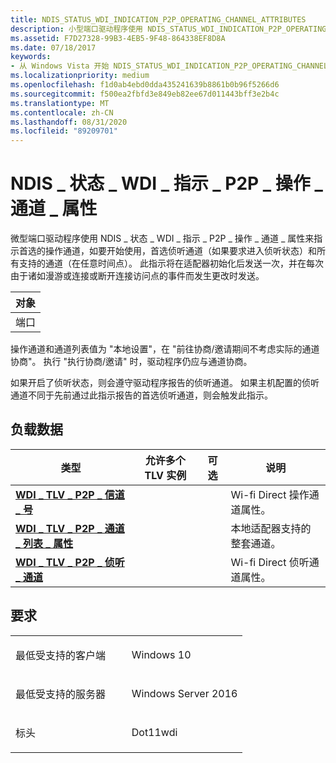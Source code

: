 ```yaml
---
title: NDIS_STATUS_WDI_INDICATION_P2P_OPERATING_CHANNEL_ATTRIBUTES
description: 小型端口驱动程序使用 NDIS_STATUS_WDI_INDICATION_P2P_OPERATING_CHANNEL_ATTRIBUTES 指示开始使用的首选操作通道、首选侦听通道（如果要求进入侦听状态）和所有支持的通道（在任意时间点）。 此指示将在适配器初始化后发送一次，并在每次由于诸如漫游或连接或断开连接访问点的事件而发生更改时发送。
ms.assetid: F7D27328-99B3-4EB5-9F48-864338EF8D8A
ms.date: 07/18/2017
keywords:
- 从 Windows Vista 开始 NDIS_STATUS_WDI_INDICATION_P2P_OPERATING_CHANNEL_ATTRIBUTES 网络驱动程序
ms.localizationpriority: medium
ms.openlocfilehash: f1d0ab4ebd0dda435241639b8861b0b96f5266d6
ms.sourcegitcommit: f500ea2fbfd3e849eb82ee67d011443bff3e2b4c
ms.translationtype: MT
ms.contentlocale: zh-CN
ms.lasthandoff: 08/31/2020
ms.locfileid: "89209701"
---
```

# <a name="ndis_status_wdi_indication_p2p_operating_channel_attributes"></a>NDIS \_ 状态 \_ WDI \_ 指示 \_ P2P \_ 操作 \_ 通道 \_ 属性


微型端口驱动程序使用 NDIS \_ 状态 \_ WDI \_ 指示 \_ P2P \_ 操作 \_ 通道 \_ 属性来指示首选的操作通道，如要开始使用，首选侦听通道（如果要求进入侦听状态）和所有支持的通道（在任意时间点）。 此指示将在适配器初始化后发送一次，并在每次由于诸如漫游或连接或断开连接访问点的事件而发生更改时发送。

| 对象 |
|--------|
| 端口   |

 

操作通道和通道列表值为 "本地设置"，在 "前往协商/邀请期间不考虑实际的通道协商"。 执行 "执行协商/邀请" 时，驱动程序仍应与通道协商。

如果开启了侦听状态，则会遵守驱动程序报告的侦听通道。 如果主机配置的侦听通道不同于先前通过此指示报告的首选侦听通道，则会触发此指示。

## <a name="payload-data"></a>负载数据


| 类型                                                                                       | 允许多个 TLV 实例 | 可选 | 说明                                              |
|--------------------------------------------------------------------------------------------|--------------------------------|----------|----------------------------------------------------------|
| [**WDI \_ TLV \_ P2P \_ 信道 \_ 号**](./wdi-tlv-p2p-channel-number.md)                  |                                |          | Wi-fi Direct 操作通道属性。            |
| [**WDI \_ TLV \_ P2P \_ 通道 \_ 列表 \_ 属性**](./wdi-tlv-p2p-channel-list-attribute.md) |                                |          | 本地适配器支持的整套通道。 |
| [**WDI \_ TLV \_ P2P \_ 侦听 \_ 通道**](./wdi-tlv-p2p-listen-channel.md)                  |                                |          | Wi-fi Direct 侦听通道属性。               |

 

<a name="requirements"></a>要求
------------

<table>
<colgroup>
<col width="50%" />
<col width="50%" />
</colgroup>
<tbody>
<tr class="odd">
<td><p>最低受支持的客户端</p></td>
<td><p>Windows 10</p></td>
</tr>
<tr class="even">
<td><p>最低受支持的服务器</p></td>
<td><p>Windows Server 2016</p></td>
</tr>
<tr class="odd">
<td><p>标头</p></td>
<td>Dot11wdi</td>
</tr>
</tbody>
</table>

 

